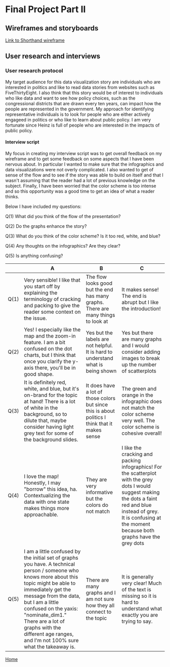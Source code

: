 # Final Project Part II

## Wireframes and storyboards

[Link to Shorthand wireframe](https://app.shorthand.com/organisations/JSrgFWI7zn/stories/of0ywWoZxL)

## User research and interviews

### User research protocol

My target audience for this data visualization story are individuals who are interested in politics and like to read data stories from websites such as FiveThirtyEight. I also think that this story would be of interest to individuals who like data and want to see how policy choices, such as the congressional districts that are drawn every ten years, can impact how the people are represented in the government. My approach for identifying representative individuals is to look for people who are either actively engageed in politics or who like to learn about public policy. I am very fortunate since Heinz is full of people who are interested in the impacts of public policy. 

#### Interview script

My focus in creating my interview script was to get overall feedback on my wireframe and to get some feedback on some aspects that I have been nervous about. In particular I wanted to make sure that the infographics and data visualizations were not overly complicated. I also wanted to get of sense of the flow and to see if the story was able to build on itself and that I wasn't assuming that the reader had a lot of previous knowledge on the subject. Finally, I have been worried that the color scheme is too intense and so this opportunity was a good time to get an idea of what a reader thinks. 

Below I have included my questions:

Q(1) What did you think of the flow of the presentation?

Q(2) Do the graphs enhance the story?

Q(3) What do you think of the color scheme? Is it too red, white, and blue?

Q(4) Any thoughts on the infographics? Are they clear?

Q(5) Is anything confusing?

| | A | B | C |
|------|------|------|------|
| Q(1) |Very sensible! I like that you start off by explaining the terminology of cracking and packing to give the reader some context on the issue.|The flow looks good but the end has many graphs. There are many things to look at| It makes sense! The end is abrupt but I like the introduction!|
| Q(2) | Yes! I especially like the map and the zoom-in feature. I am a bit confused on the dot charts, but I think that once you clarify the y-axis there, you'll be in good shape. |Yes but the labels are not helpful. It is hard to understand what is being shown | Yes but there are many graphs and I would consider adding images to break up the number of scatterplots|
| Q(3) | It is definitely red, white, and blue, but it's on-brand for the topic at hand! There is a lot of white in the background, so to dilute that, maybe consider having light grey text for some of the background slides. | It does have a lot of those colors but since this is about politics I think that it makes sense |The green and orange in the infographic does not match the color scheme very well. The color scheme is cohesive overall!|
| Q(4) | I love the map! Honestly, I may "borrow" this idea, ha. Contextualizing the data with one state makes things more approachable. | They are very informative but the colors do not match | I like the cracking and packing infographics! For the scatterplot with the grey dots I would suggest making the dots a faint red and blue instead of grey. It is confusing at the moment because both graphs have the grey dots |
| Q(5) | I am a little confused by the initial set of graphs you have. A technical person / someone who knows more about this topic might be able to immediately get the message from the data, but I am a little confused on the yaxis: "nominate_dim1." There are a lot of graphs with the different age ranges, and I'm not 100% sure what the takeaway is. | There are many graphs and I am not sure how they all connect to the topic | It is generally very clear! Much of the text is missing so it is hard to understand what exactly you are trying to say.|


[Home](/README.md)
